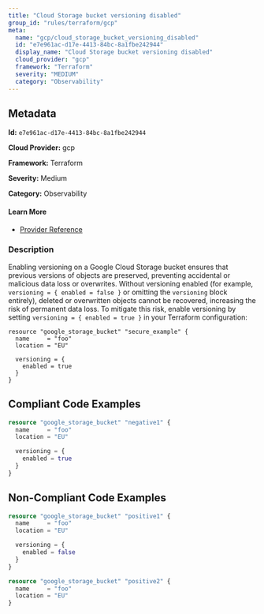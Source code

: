 ```yaml
---
title: "Cloud Storage bucket versioning disabled"
group_id: "rules/terraform/gcp"
meta:
  name: "gcp/cloud_storage_bucket_versioning_disabled"
  id: "e7e961ac-d17e-4413-84bc-8a1fbe242944"
  display_name: "Cloud Storage bucket versioning disabled"
  cloud_provider: "gcp"
  framework: "Terraform"
  severity: "MEDIUM"
  category: "Observability"
---
```

## Metadata

**Id:** `e7e961ac-d17e-4413-84bc-8a1fbe242944`

**Cloud Provider:** gcp

**Framework:** Terraform

**Severity:** Medium

**Category:** Observability

#### Learn More

 - [Provider Reference](https://registry.terraform.io/providers/hashicorp/google/latest/docs/resources/storage_bucket#enabled)

### Description

 Enabling versioning on a Google Cloud Storage bucket ensures that previous versions of objects are preserved, preventing accidental or malicious data loss or overwrites. Without versioning enabled (for example, `versioning = { enabled = false }` or omitting the `versioning` block entirely), deleted or overwritten objects cannot be recovered, increasing the risk of permanent data loss. To mitigate this risk, enable versioning by setting `versioning = { enabled = true }` in your Terraform configuration:

```
resource "google_storage_bucket" "secure_example" {
  name     = "foo"
  location = "EU"

  versioning = {
    enabled = true
  }
}
```


## Compliant Code Examples
```terraform
resource "google_storage_bucket" "negative1" {
  name     = "foo"
  location = "EU"

  versioning = {
    enabled = true
  }
}
```
## Non-Compliant Code Examples
```terraform
resource "google_storage_bucket" "positive1" {
  name     = "foo"
  location = "EU"

  versioning = {
    enabled = false
  }
}

resource "google_storage_bucket" "positive2" {
  name     = "foo"
  location = "EU"
}
```